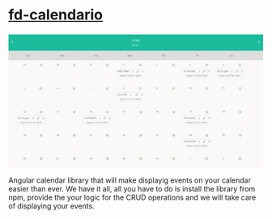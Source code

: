 # [fd-calendario](https://www.npmjs.com/package/fd-calendario)

![fd-calendario](images/calendario.PNG)

Angular calendar library that will make displayig events on your calendar easier than ever. We have it all, all you have to do is install the library from npm, provide the your logic for the CRUD operations and we will take care of displaying your events.

